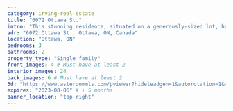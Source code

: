 ```yaml
---
category: irving-real-estate
title: "6072 Ottawa St."
intro: "This stunning residence, situated on a generously-sized lot, has been meticulously renovated and boasts a plethora of modern amenities, rendering it ready to have its next family move in and enjoy effortless living."
adr: "6072 Ottawa St., Ottawa, ON, Canada"
location: "Ottawa, ON"
bedrooms: 3
bathrooms: 2
property_type: "Single family"
front_images: 4 # Must have at least 2
interior_images: 24
back_images: 6 # Must have at least 2
3d: "https://www.asteroommls.com/pviewer?hideleadgen=1&autorotation=1&defaultviewdollhouse=0&showdollhousehotspot=1&stopbgaudio=1&autonav=0&token=SxzbCFtQm0CArblHe51V0g"
expires: "2023-08-06" # + 5 months
banner_location: "top-right"
---
```

